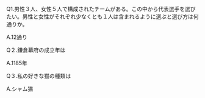 Q1.男性３人、女性５人で構成されたチームがある。この中から代表選手を選びたい。男性と女性がそれぞれ少なくとも１人は含まれるように選ぶと選び方は何通りか。

A.12通り

Q２.鎌倉幕府の成立年は

A.1185年

Q３.私の好きな猫の種類は

A.シャム猫